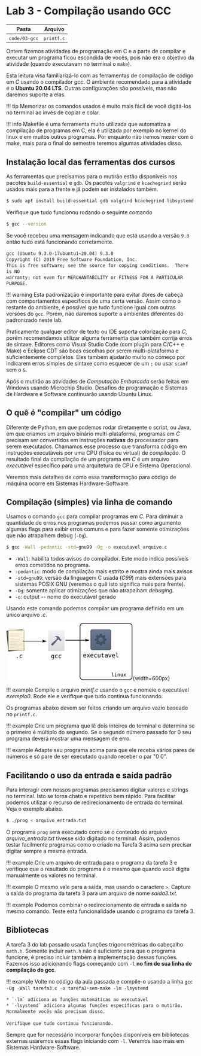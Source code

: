 # Lab 3 - Compilação usando GCC

| Pasta         | Arquivo    |
|---------------|------------|
| `code/03-gcc` | `printf.c` |

Ontem fizemos atividades de programação em C e a parte
de compilar e executar um programa ficou escondida de vocês, pois não era o objetivo da atividade (quando executavam no terminal o `make`). 

Esta leitura visa familiarizá-lo com as ferramentas de compilação de código em *C* usando o compilador *gcc*. O ambiente recomendado para a atividade é o **Ubuntu 20.04 LTS**. Outras configurações são possíveis, mas não daremos suporte a elas. 

!!! tip
    Memorizar os comandos usados é muito mais fácil de você digitá-los no terminal ao invés de copiar e colar.

!!! info
    Makefile é uma ferramenta muito utilizada que automatiza a compilação de programas em C, ela é utilizada por exemplo no kernel do linux e em muitos outros programas. Por enquanto não iremos mexer com o make, mais para o final do semestre teremos algumas atividades disso.

## Instalação local das ferramentas dos cursos

As ferramentas que precisamos para o mutirão estão disponíveis nos pacotes `build-essential` e `gdb`.  Os pacotes `valgrind` e `kcachegrind` serão usados mais para a frente e já podem ser instalados também. 

```bash
$ sudo apt install build-essential gdb valgrind kcachegrind libsystemd-dev libcurl4-gnutls-dev
```

Verifique que tudo funcionou rodando o seguinte comando

```bash
$ gcc --version
```

Se você recebeu uma mensagem indicando que está usando a versão `9.3` então tudo está funcionando corretamente. 

```
gcc (Ubuntu 9.3.0-17ubuntu1~20.04) 9.3.0
Copyright (C) 2019 Free Software Foundation, Inc.
This is free software; see the source for copying conditions.  There is NO
warranty; not even for MERCHANTABILITY or FITNESS FOR A PARTICULAR PURPOSE.
```

!!! warning 
    Esta padronização é importante para evitar dores de cabeça com comportamentos específicos de uma certa versão. Assim como o restante do ambiente, é possível que tudo funcione igual com outras versões do `gcc`. Porém, não daremos suporte a ambientes diferentes do padronizado neste lab. 

Praticamente qualquer editor de texto ou IDE suporta colorização para *C*, porém recomendamos utilizar alguma
ferramenta que também corrija erros de sintaxe. Editores como Visual Studio Code (com plugin para C/C++ e Make) e Eclipse CDT são boas escolhas por serem multi-plataforma e suficientemente completos. Eles também ajudarão muito no começo por indicarem erros simples de sintaxe como esquecer de um `;` ou usar `scanf` sem o `&`.

Após o mutirão as atividades de *Computação Embarcada* serão feitas em Windows usando Microchip Studio. Desafios de programação e Sistemas de Hardware e Software continuarão usando Ubuntu Linux. 

## O quê é "compilar" um código

Diferente de Python, em que podemos rodar diretamente o script, ou Java, em que criamos um arquivo binário multi-plataforma, programas em *C* precisam ser convertidos em instruções **nativas** do processador para serem executados. Chamamos esse processo que transforma código em instruções executáveis por uma CPU (física ou virtual) de *compilação*. O resultado final da compilação de um programa em *C* é um arquivo *executável* específico para uma arquitetura de CPU e Sistema Operacional. 

Veremos mais detalhes de como essa transformação para código de máquina ocorre em Sistemas Hardware-Software. 

## Compilação (simples) via linha de comando

Usamos o comando `gcc` para compilar programas em *C*. Para diminuir a quantidade de erros nos programas podemos passar como argumento algumas flags para exibir erros comuns e para fazer somente otimizações que não atrapalhem debug (`-Og`).
 
```bash
$ gcc -Wall -pedantic -std=gnu99 -Og -o executavel arquivo.c 
```

* `-Wall`: habilita todos avisos do compilador. Este modo indica possíveis erros cometidos no programa.
* `-pedantic`: modo de compilação mais estrito e mostra ainda mais avisos
* `-std=gnu99`: versão da linguagem C usada (*C99*) mais extensões para sistemas POSIX GNU (veremos o quê isto significa mais para frente).
* `-Og`: somente aplicar otimizações que não atrapalham *debuging*. 
* `-o`: output -- nome do executável gerado

Usando este comando podemos compilar um programa definido em um único arquivo *.c*.

![](imgs/Lab3/fluxo.svg){width=600px}

!!! example 
    Compile o arquivo *printf.c* usando o `gcc` e nomeie o executável *exemplo0*. Rode ele e verifique que tudo continua funcionando.
 
Os programas abaixo devem ser feitos criando um arquivo vazio baseado no `printf.c`.

!!! example 
    Crie um programa que lê dois inteiros do terminal e determina se o primeiro é múltiplo do segundo. Se o segundo número passado for 0 seu programa deverá mostrar uma mensagem de erro. 

!!! example 
    Adapte seu programa acima para que ele receba vários pares de números e só pare de ser executado quando receber o par "0 0".

## Facilitando o uso da entrada e saída padrão

Para interagir com nossos programas precisamos digitar valores e strings no terminal. Isto se torna chato e repetitivo bem rápido. Para facilitar podemos utilizar o recurso de redirecionamento de entrada do terminal. Veja o exemplo abaixo.

```bash
$ ./prog < arquivo_entrada.txt

```

O programa `prog` será executado como se o conteúdo do arquivo *arquivo_entrada.txt* tivesse sido digitado no terminal. Assim, podemos testar facilmente programas como o criado na Tarefa 3 acima sem precisar digitar sempre a mesma entrada. 

!!! example
    Crie um arquivo de entrada para o programa da tarefa 3 e verifique que o resultado do programa é o mesmo que quando você digita manualmente os valores no terminal. 

!!! example
    O mesmo vale para a saída, mas usando o caractere `>`. Capture a saída do programa da tarefa 3 para um arquivo de nome *saida3.txt*.

!!! example
    Podemos combinar o redirecionamento de entrada e saída no mesmo comando. Teste esta funcionalidade usando o programa da tarefa 3. 


## Bibliotecas

A tarefa 3 do lab passado usada funções trigonométricas do cabeçalho `math.h`. Somente incluir `math.h`  não é suficiente para que o programa funcione, é preciso incluir também a implementação dessas funções. Fazemos isso adicionando flags começando com `-l` **no fim de sua linha de compilação do gcc**. 

!!! example
    Volte no código da aula passada e compile-o usando a linha `gcc -Og -Wall tarefa3.c -o tarefa3-sem-make -lm -lsystemd`

    * `-lm` adiciona as funções matemáticas ao executável
    * `-lsystemd` adiciona algumas funções específicas para o mutirão. Normalmente vocês não precisam disso. 

    Verifique que tudo continua funcionando. 

Sempre que for necessário incorporar funções disponíveis em bibliotecas externas usaremos essas flags iniciando com `-l`. Veremos isso mais em Sistemas Hardware-Software.
